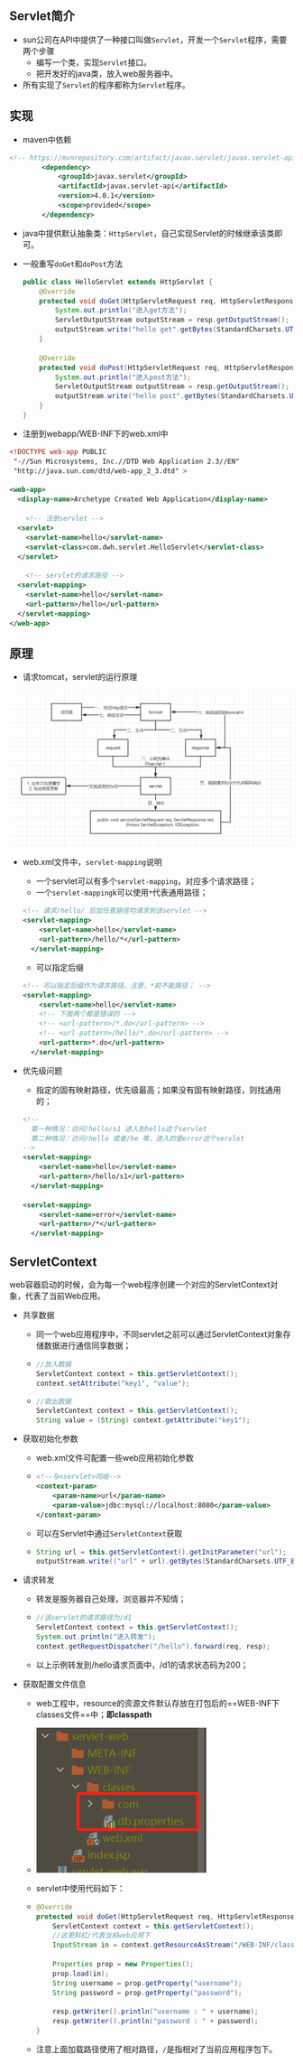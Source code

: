 ## Servlet简介

- sun公司在API中提供了一种接口叫做`Servlet`，开发一个`Servlet`程序，需要两个步骤
  - 编写一个类，实现`Servlet`接口。
  - 把开发好的java类，放入web服务器中。
- 所有实现了`Servlet`的程序都称为`Servlet`程序。



## 实现

- maven中依赖

```xml
<!-- https://mvnrepository.com/artifact/javax.servlet/javax.servlet-api -->
        <dependency>
            <groupId>javax.servlet</groupId>
            <artifactId>javax.servlet-api</artifactId>
            <version>4.0.1</version>
            <scope>provided</scope>
        </dependency>
```

- java中提供默认抽象类：`HttpServlet`，自己实现Servlet的时候继承该类即可。

- 一般重写`doGet`和`doPost`方法

  ```java
  public class HelloServlet extends HttpServlet {
      @Override
      protected void doGet(HttpServletRequest req, HttpServletResponse resp) throws ServletException, IOException {
          System.out.println("进入get方法");
          ServletOutputStream outputStream = resp.getOutputStream();
          outputStream.write("hello get".getBytes(StandardCharsets.UTF_8));
      }
  
      @Override
      protected void doPost(HttpServletRequest req, HttpServletResponse resp) throws ServletException, IOException {
          System.out.println("进入post方法");
          ServletOutputStream outputStream = resp.getOutputStream();
          outputStream.write("hello post".getBytes(StandardCharsets.UTF_8));
      }
  }
  ```

  

- 注册到webapp/WEB-INF下的web.xml中

``` xml
<!DOCTYPE web-app PUBLIC
 "-//Sun Microsystems, Inc.//DTD Web Application 2.3//EN"
 "http://java.sun.com/dtd/web-app_2_3.dtd" >

<web-app>
  <display-name>Archetype Created Web Application</display-name>

    <!-- 注册servlet -->
  <servlet>
    <servlet-name>hello</servlet-name>
    <servlet-class>com.dwh.servlet.HelloServlet</servlet-class>
  </servlet>

    <!-- servlet的请求路径 -->
  <servlet-mapping>
    <servlet-name>hello</servlet-name>
    <url-pattern>/hello</url-pattern>
  </servlet-mapping>
</web-app>
```



## 原理

- 请求tomcat，servlet的运行原理

![image-20230319185245024](img/image-20230319185245024.png)

- web.xml文件中，`servlet-mapping`说明

  - 一个servlet可以有多个`servlet-mapping`，对应多个请求路径；
  - 一个`servlet-mapping`k可以使用`*`代表通用路径；

  ``` xml
  <!-- 请求/hello/ 后加任意路径均请求到该servlet -->
  <servlet-mapping>
      <servlet-name>hello</servlet-name>
      <url-pattern>/hello/*</url-pattern>
    </servlet-mapping>
  ```

  - 可以指定后缀

  ```xml
  <!-- 可以指定后缀作为请求路径。注意，*前不能路径； -->
  <servlet-mapping>
      <servlet-name>hello</servlet-name>
      <!-- 下面两个都是错误的 -->
      <!-- <url-pattern>/*.do</url-pattern> -->
      <!-- <url-pattern>/hello/*.do</url-pattern> -->
      <url-pattern>*.do</url-pattern>
    </servlet-mapping>
  ```

- 优先级问题

  - 指定的固有映射路径，优先级最高；如果没有固有映射路径，则找通用的；

  ``` xml
  <!-- 
  	第一种情况：访问/hello/s1 进入到hello这个servlet
   	第二种情况：访问/hello 或者/he 等，进入的是error这个servlet
  -->
  <servlet-mapping>
      <servlet-name>hello</servlet-name>
      <url-pattern>/hello/s1</url-pattern>
    </servlet-mapping>
  
  <servlet-mapping>
      <servlet-name>error</servlet-name>
      <url-pattern>/*</url-pattern>
    </servlet-mapping>
  ```

  

## ServletContext

web容器启动的时候，会为每一个web程序创建一个对应的ServletContext对象，代表了当前Web应用。

- 共享数据

  - 同一个web应用程序中，不同servlet之前可以通过ServletContext对象存储数据进行通信同享数据；

  - ``` java
    //放入数据
    ServletContext context = this.getServletContext();
    context.setAttribute("key1", "value");
    ```

  - ``` java
    //取出数据
    ServletContext context = this.getServletContext();
    String value = (String) context.getAttribute("key1");
    ```

- 获取初始化参数

  - web.xml文件可配置一些web应用初始化参数

  - ``` xml
    <!--与<servlet>同级-->
    <context-param>
    	<param-name>url</param-name>
    	<param-value>jdbc:mysql://localhost:8080</param-value>
    </context-param>
  
  - 可以在Servlet中通过`ServletContext`获取
  
  - ``` java
    String url = this.getServletContext().getInitParameter("url");
    outputStream.write(("url" + url).getBytes(StandardCharsets.UTF_8));
    ```
  
- 请求转发

  - 转发是服务器自己处理，浏览器并不知情；

  - ```java
    //该servlet的请求路径为/d1
    ServletContext context = this.getServletContext();
    System.out.println("进入转发");
    context.getRequestDispatcher("/hello").forward(req, resp);
    ```

  - 以上示例转发到/hello请求页面中，/d1的请求状态码为200；

- 获取配置文件信息

  - web工程中，resource的资源文件默认存放在打包后的==WEB-INF下classes文件==中；**即classpath**

  - ![image-20230326115256457](img/image-20230326115256457.png)

  - servlet中使用代码如下：

  - ``` java
    @Override
    protected void doGet(HttpServletRequest req, HttpServletResponse resp) throws ServletException, IOException {
        ServletContext context = this.getServletContext();
        //这里斜杠/代表当前web应用下
        InputStream in = context.getResourceAsStream("/WEB-INF/classes/db.properties");
    
        Properties prop = new Properties();
        prop.load(in);
        String username = prop.getProperty("username");
        String password = prop.getProperty("password");
    
        resp.getWriter().println("username : " + username);
        resp.getWriter().println("password : " + password);
    }
    ```

  - 注意上面加载路径使用了相对路径，`/`是指相对了当前应用程序包下。

